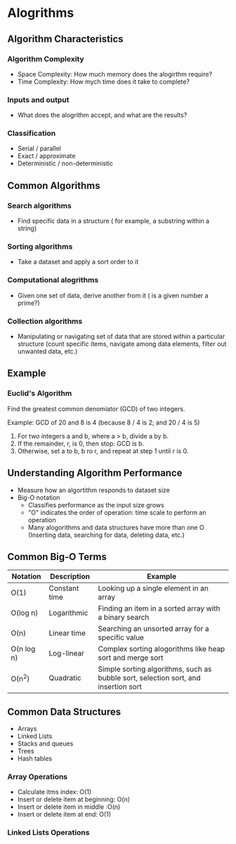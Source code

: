 # Alogrithms

## Algorithm Characteristics

### Algorithm Complexity

- Space Complexity: How much memory does the alogirthm require?
- Time Complexity: How mych time does it take to complete?

### Inputs and output

- What does the alogrithm accept, and what are the results?

### Classification

- Serial / parallel
- Exact / approximate
- Deterministic / non-deterministic

## Common Algorithms

### Search algorithms

- Find specific data in a structure ( for example, a substring within a string)

### Sorting algorithms

- Take a dataset and apply a sort order to it

### Computational alogrithms

- Given one set of data, derive another from it ( is a given number a prime?)

### Collection algorithms

- Manipulating or navigating set of data that are stored within a particular structure (count specific items, navigate among data elements, filter out unwanted data, etc.)

## Example

### Euclid's Algorithm

Find the greatest common denomiator (GCD) of two integers.

Example: GCD of 20 and 8 is 4 (because 8 / 4 is 2; and 20 / 4 is 5)

1. For two integers a and b, where a > b, divide a by b.
2. If the remainder, r, is 0, then stop: GCD is b.
3. Otherwise, set a to b, b ro r, and repeat at step 1 until r is 0.

## Understanding Algorithm Performance

- Measure how an algortithm responds to dataset size
- Big-O notation
  - Classifies performance as the input size grows
  - "O" indicates the order of operation: time scale to perform an operation
  - Many alogorithms and data structures have more than one O (Inserting data, searching for data, deleting data, etc.)

## Common Big-O Terms

| Notation         | Description   | Example                                                                            |
| ---------------- | ------------- | ---------------------------------------------------------------------------------- |
| O(1)             | Constant time | Looking up a single element in an array                                            |
| O(log n)         | Logarithmic   | Finding an item in a sorted array with a binary search                             |
| O(n)             | Linear time   | Searching an unsorted array for a specific value                                   |
| O(n log n)       | Log-linear    | Complex sorting alogorithms like heap sort and merge sort                          |
| O(n<sup>2</sup>) | Quadratic     | Simple sorting algorithms, such as bubble sort, selection sort, and insertion sort |

## Common Data Structures

- Arrays
- Linked Lists
- Stacks and queues
- Trees
- Hash tables

### Array Operations

- Calculate itms index: O(1)
- Insert or delete item at beginning: O(n)
- Insert or delete item in middle :O(n)
- Insert or delete item at end: O(1)

### Linked Lists Operations
